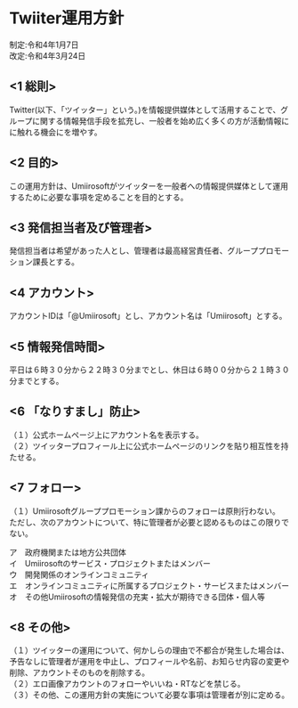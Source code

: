 # Twiiter運用方針
制定:令和4年1月7日  
改定:令和4年3月24日

## <1 総則>
Twitter(以下、「ツイッター」という。)を情報提供媒体として活用することで、グループに関する情報発信手段を拡充し、一般者を始め広く多くの方が活動情報にに触れる機会にを増やす。

## <2 目的>
この運用方針は、Umiirosoftがツイッターを一般者への情報提供媒体として運用するために必要な事項を定めることを目的とする。

## <3 発信担当者及び管理者>
発信担当者は希望があった人とし、管理者は最高経営責任者、グループプロモーション課長とする。

## <4 アカウント>
アカウントIDは「@Umiirosoft」とし、アカウント名は「Umiirosoft」とする。

## <5 情報発信時間>
平日は６時３０分から２２時３０分までとし、休日は６時００分から２１時３０分までとする。

## <6 「なりすまし」防止>
（１）公式ホームページ上にアカウント名を表示する。  
（２）ツイッタープロフィール上に公式ホームページのリンクを貼り相互性を持たせる。

## <7 フォロー>
（１）Umiirosoftグループプロモーション課からのフォローは原則行わない。  
ただし、次のアカウントについて、特に管理者が必要と認めるものはこの限りでない。

ア　政府機関または地方公共団体  
イ　Umiirosoftのサービス・プロジェクトまたはメンバー  
ウ　開発関係のオンラインコミュニティ  
エ　オンラインコミュニティに所属するプロジェクト・サービスまたはメンバー  
オ　その他Umiirosoftの情報発信の充実・拡大が期待できる団体・個人等  

## <8 その他>
（１）ツイッターの運用について、何かしらの理由で不都合が発生した場合は、予告なしに管理者が運用を中止し、プロフィールや名前、お知らせ内容の変更や削除、アカウントそのものを削除する。  
（２）エロ画像アカウントのフォローやいいね・RTなどを禁じる。  
（３）その他、この運用方針の実施について必要な事項は管理者が別に定める。  
